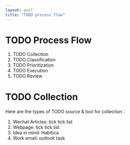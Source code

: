 ```yaml
---
layout: post
title: "TODO process flow"
---
```


# TODO Process Flow

1. TODO Collection
2. TODO Classification
3. TODO Prioritization
4. TODO Execution
5. TODO Review

# TODO Collection

Here are the types of TODO source & tool for collection：
1. Wechat Articles: tick tick list
2. Webpage: tick tick list
3. Idea in mind: Habitica
4. Work email: outlook task

